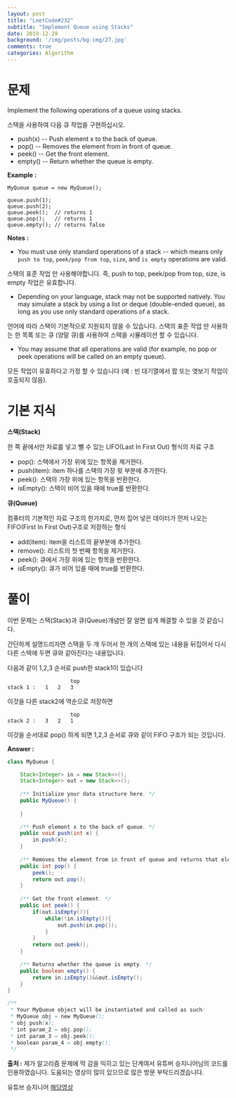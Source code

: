 ```yaml
---
layout: post
title: "LeetCode#232"
subtitle: "Implement Queue using Stacks"
date: 2019-12-29
background: '/img/posts/bg-img/27.jpg'
comments: true
categories: Algorithm
---
```


<h1 class="section-heading2" >문제</h1>

Implement the following operations of a queue using stacks.

스택을 사용하여 다음 큐 작업을 구현하십시오.

- push(x) -- Push element x to the back of queue.
- pop() -- Removes the element from in front of queue.
- peek() -- Get the front element.
- empty() -- Return whether the queue is empty.

**Example :**

```
MyQueue queue = new MyQueue();

queue.push(1);
queue.push(2);  
queue.peek();  // returns 1
queue.pop();   // returns 1
queue.empty(); // returns false
```

**Notes :**
- You must use only standard operations of a stack -- which means only ```push to top```, ```peek/pop from top```, ```size```, and ```is empty``` operations are valid.

스택의 표준 작업 만 사용해야합니다. 즉, push to top, peek/pop from top, size, is empty 작업은 유효합니다.

- Depending on your language, stack may not be supported natively. You may simulate a stack by using a list or deque (double-ended queue), as long as you use only standard operations of a stack.

언어에 따라 스택이 기본적으로 지원되지 않을 수 있습니다. 스택의 표준 작업 만 사용하는 한 목록 또는 큐 (양말 큐)를 사용하여 스택을 시뮬레이션 할 수 있습니다.

- You may assume that all operations are valid (for example, no pop or peek operations will be called on an empty queue).


모든 작업이 유효하다고 가정 할 수 있습니다 (예 : 빈 대기열에서 팝 또는 엿보기 작업이 호출되지 않음).

<h1 class="section-heading2" >기본 지식</h1>

**스택(Stack)**

한 쪽 끝에서만 자료를 넣고 뺄 수 있는 LIFO(Last In First Out) 형식의 자료 구조

- pop(): 스택에서 가장 위에 있는 항목을 제거한다.
- push(item): item 하나를 스택의 가장 윗 부분에 추가한다.
- peek(): 스택의 가장 위에 있는 항목을 반환한다.
- isEmpty(): 스택이 비어 있을 때에 true를 반환한다.

**큐(Queue)**

컴퓨터의 기본적인 자료 구조의 한가지로, 먼저 집어 넣은 데이터가 먼저 나오는 FIFO(First In First Out)구조로 저장하는 형식

- add(item): item을 리스트의 끝부분에 추가한다.
- remove(): 리스트의 첫 번째 항목을 제거한다.
- peek(): 큐에서 가장 위에 있는 항목을 반환한다.
- isEmpty(): 큐가 비어 있을 때에 true를 반환한다.

<h1 class="section-heading2" >풀이</h1>

이번 문제는 스택(Stack)과 큐(Queue)개념만 잘 알면 쉽게 해결할 수 있을 것 같습니다.

간단하게 설명드리자면 스택을 두 개 두어서 한 개의 스택에 있는 내용을 뒤집어서 다시 다른 스택에 두면 큐와 같아진다는 내용입니다.

다음과 같이 1,2,3 순서로 push한 stack1이 있습니다

```
                    top
stack 1 :   1   2   3 
```

이것을 다른 stack2에 역순으로 저장하면
```
                    top
stack 2 :   3   2   1
```
이것을 순서대로 pop() 하게 되면 1,2,3 순서로 큐와 같이 FIFO 구조가 되는 것입니다.

**Answer :**

```java
class MyQueue {

    Stack<Integer> in = new Stack<>();
    Stack<Integer> out = new Stack<>();
    
    /** Initialize your data structure here. */
    public MyQueue() {
        
    }
    
    /** Push element x to the back of queue. */
    public void push(int x) {
        in.push(x);
    }
    
    /** Removes the element from in front of queue and returns that element. */
    public int pop() {
        peek();
        return out.pop();
    }
    
    /** Get the front element. */
    public int peek() {
        if(out.isEmpty()){
            while(!in.isEmpty()){
                out.push(in.pop());
            }
        }
        return out.peek();
    }
    
    /** Returns whether the queue is empty. */
    public boolean empty() {
        return in.isEmpty()&&out.isEmpty();
    }
}

/**
 * Your MyQueue object will be instantiated and called as such:
 * MyQueue obj = new MyQueue();
 * obj.push(x);
 * int param_2 = obj.pop();
 * int param_3 = obj.peek();
 * boolean param_4 = obj.empty();
 */
```

**출처 :**
제가 알고리즘 문제에 막 감을 익히고 있는 단계여서 유튜버 승지니어님의 코드를 인용하였습니다. 도움되는 영상이 많이 있으므로 많은 방문 부탁드리겠습니다.

유튜브 승지니어 [해당영상](https://www.youtube.com/watch?v=l6WRrnOpzZE&list=PL2mzT_U4XxDl8PP-jMk4rt6BPzBtS__pQ&index=30)